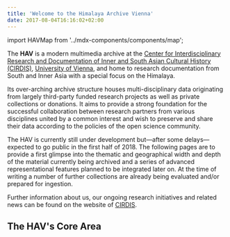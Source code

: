 ```yaml
---
title: 'Welcome to the Himalaya Archive Vienna'
date: 2017-08-04T16:16:02+02:00
---
```


import HAVMap from '../mdx-components/components/map';

The **HAV** is a modern multimedia archive at the [Center for Inter­disciplinary Research and Documentation of Inner and South Asian Cultural History (CIRDIS)](http://www.univie.ac.at/cirdis/), [University of Vienna](https://www.univie.ac.at/), and home to research documentation from South and Inner Asia with a special focus on the Himalaya.

Its over-arching archive structure houses multi-disciplinary data originating from largely third-party funded research projects as well as private collections or donations. It aims to provide a strong foundation for the successful collaboration between research partners from various disciplines united by a common interest and wish to preserve and share their data according to the policies of the open science community.

The HAV is currently still under development but—after some delays—expected to go public in the first half of 2018. The following pages are to provide a first glimpse into the thematic and geographical width and depth of the material currently being archived and a series of advanced representational features planned to be integrated later on. At the time of writing a number of further collections are already being evaluated and/or prepared for ingestion.

Further information about us, our ongoing research initiatives and related news can be found on the website of [CIRDIS](http://www.univie.ac.at/cirdis).

## The HAV's Core Area

<HAVMap lat={35.6037} lng={82.4853} zoom={5} />
